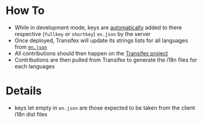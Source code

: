 # How To
- While in development mode, keys are [automatically](https://github.com/inventaire/inventaire/blob/6fa25ab1c80b3449edd856b7dbe8cd1ce3365dd4/server/controllers/i18n.coffee#L9) added to there respective (`fullkey` or `shortkey`) `en.json` by the server
- Once deployed, Transifex will update its strings lists for all languages from [`en.json`](https://inventaire.io/public/i18n/src/emails/en.transifex.json)
- All contributions should then happen on the [Transifex project](http://transifex.com/inventaire/inventaire/)
- Contributions are then pulled from Transifex to generate the i18n files for each languages

# Details
- keys let empty in `en.json` are those expected to be taken from the client i18n dist files
